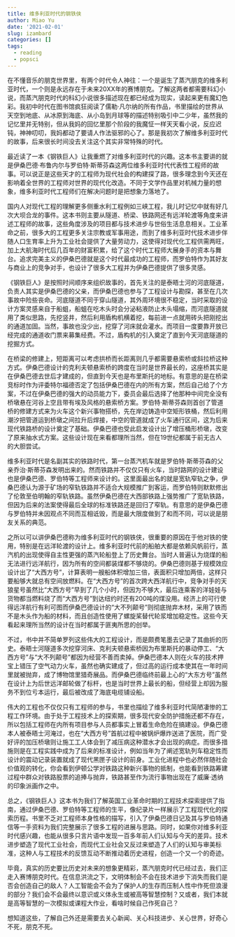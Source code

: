 ```yaml
---
title: 维多利亚时代的钢铁侠
author: Miao Yu
date: '2021-02-01'
slug: izambard
categories: []
tags:
  - reading
  - popsci
---
```


在不懂音乐的朋克世界里，有两个时代令人神往：一个是诞生了蒸汽朋克的维多利亚时代，一个则是永远存在于未来20XX年的赛博朋克。了解这两者都需要科幻小说，而蒸汽朋克时代的科幻小说很多描述现在都已经成为现实，读起来更有魔幻色彩。我初中时代在图书馆疯狂阅读了儒勒·凡尔纳的所有作品，书里描绘的世界从天空到地底、从冰原到海底、从小岛到月球等的描述特别吸引中二少年，虽然我的记忆里并无特别，但从我妈的回忆里那个阶段的我魔怔一样天天看小说，反应迟钝，神神叨叨，我妈都动了要请人作法驱邪的心了。那是我初次了解维多利亚时代的故事，后来很长时间没去关注这个其实非常特殊的时代。

最近读了一本《钢铁巨人》让我重燃了对维多利亚时代的兴趣。这本书主要讲的就是伊桑巴德·布鲁内尔与罗伯特·斯蒂芬森这两位维多利亚时代代表性工程师的故事。可以说正是这些天才的工程师为现代社会的构建探了路，很多理念到今天还在影响着全世界的工程师对世界的现代化改造。不同于文学作品里对机械力量的想象，维多利亚时代工程师们在解决问题时是把想象力落地了。

国内人对现代工程的理解更多侧重水利工程例如三峡工程，我儿时记忆中就有好几次大坝合龙的事件。这本书则主要从隧道、桥梁、铁路网还有远洋轮渡等角度来讲述工程师的故事，这些角度涉及的项目都与技术进步与世俗生活息息相关。工业革命之前，很多大的工程更多关注宗教或军事用途，而到了维多利亚时代技术进步伴随人口生育率上升为工业社会提供了大量劳动力，这使得对现代化工程供需两旺，加上大航海时代后几百年的财富积累，给了这个时代工程师大展身手的资本与舞台。追求完美主义的伊桑巴德就是这个时代最成功的工程师，而罗伯特作为其好友与商业上的竞争对手，也设计了很多大工程并为伊桑巴德提供了很多灵感。

《钢铁巨人》是按照时间顺序来组织故事的，首先关注的是泰晤士河的河底隧道，负责人其实是伊桑巴德的父亲，而伊桑巴德也参与了工程设计与勘探，甚至在几次事故中险些丧命。河底隧道不同于穿山隧道，其外周环境很不稳定，当时采取的设计方案灵感来自于船蛆，船蛆在吃木头时会分泌粘液防止木头塌缩，而河底隧道就用了类似思路，先挖竖井，然后利用盾构机横着挖，每前进一点就用砖头把刚挖出的通道加固。当然，事故也没少出，挖穿了河床就会灌水。而项目一度要靠开放已经完成的通道收门票来募集经费。不过，盾构机的引入奠定了直到今天河底隧道的挖掘方式。

在桥梁的修建上，短距离可以考虑拱桥而长距离则几乎都需要悬索桥或斜拉桥这种方式。伊桑巴德设计的克利夫顿悬索桥的跨度在当时是世界最长的，这座桥其实是在伊桑巴德去世后才建成的，但直到今天也是布里斯托的地标。有意思的是在桥梁竞标时作为评委特尔福德否定了包括伊桑巴德在内的所有方案，然后自己给了个方案，不过在伊桑巴德的强大的动员能力下，委员会最后选择了他那种中间完全没有桥墩悬在河谷上空且带有埃及风格的悬索桥方案。罗伯特·斯蒂芬森则首创了管道桥的修建方式来为火车这个新兴事物搭桥，先在岸边铸造中空矩形铁桶，然后利用潮汐把管道运到桥墩之间拉升后焊接，中空的管道就成了火车通行区间，这为后来现代铁路桥的设计奠定了基础。伊桑巴德也受此启发设计出了增压桶形桥墩，改变了原来抽水式方案。这些设计现在来看都理所当然，但在19世纪都属于前无古人的大胆尝试。

维多利亚时代是名副其实的铁路时代，第一台蒸汽机车就是罗伯特·斯蒂芬森的父亲乔治·斯蒂芬森发明出来的。然而铁路并不仅仅只有火车，当时路网的设计建设也是伊桑巴德、罗伯特等工程师来设计的。这里面最出名的就是宽轨窄轨之争，伊桑巴德认为源于矿场的窄轨铁路并不适合大规模推广到客运，而罗伯特则默默修出了伦敦至伯明翰的窄轨铁路。虽然伊桑巴德在大西部铁路上强势推广了宽轨铁路，但因为后来的法案使得最后全球的标准铁路还是回归了窄轨。有意思的是伊桑巴德与罗伯特并未因观点不同而互相诋毁，而是最大限度做到了和而不同，可以说是朋友关系的典范。

之所以可以讲伊桑巴德称为维多利亚时代的钢铁侠，很重要的原因在于他对铁的使用，特别是在远洋轮渡的设计上。维多利亚时代前的船舶大都是依赖风帆前行，蒸汽机的出现使得自主性更强的蒸汽轮船登上了历史舞台。当时人普遍认为烧煤的船无法进行远洋航行，因为所有的空间都装煤都不够烧的。伊桑巴德则基于规模效应设计出了“大西方号”，计算表明一艘船体积增加三倍，表面积只增加两倍，这样只要船够大就总有空间放燃料。在“大西方号”的首次跨大西洋航行中，竞争对手的天狼星号虽然比“大西方号”早到了几个小时，但因为不够大，最后连乘客的洋娃娃与货物都当燃料烧了而“大西方号”到达纽约时还有200吨的煤没用。经济上的可行使得远洋航行有利可图而伊桑巴德设计的“大不列颠号”则彻底抛弃木材，采用了铁而不是木头作为船的材料，而且创造性使用了螺旋桨替代轮浆增加稳定性。这些今天看起来理所当然的设计在当时都属于匪夷所思的创举。

不过，书中并不简单罗列这些伟大的工程设计，而是颇费笔墨去记录了其曲折的历史。泰晤士河隧道多次挖穿河床、克利夫顿悬索桥因为布里斯托的暴动停工、“大西方号”与“大不列颠号”都因为经营不善而卖掉。伊桑巴德本人则在火车的技术押宝上错压了空气动力火车，虽然也确实建成了，但过高的运行成本使其在一年时间里就被抛弃，成了博物馆里猎奇展品。而伊桑巴德临终前最上心的“大东方号”虽然在设计上为后世远洋邮轮做了标杆，也是当时世界上最长的船，但经营上却因为服务不到位亏本运行，最后被改成了海底电缆铺设船。

伟大的工程也不仅仅只有工程师的参与，书里也描绘了维多利亚时代简陋凄惨的工程工作环境。由于处于工程技术上的探索期，很多现代安全防护措施还都不存在，所以包括工程师在内所有项目参与人员都事实上冒着生命危险在搞建设。伊桑巴德本人被泰晤士河淹过，也在“大西方号”首航过程中被锅炉爆炸送进了医院，而广受好评的加压桥墩则让施工工人体会到了减压病这种潜水才会出现的病症。而很多措施则是在工程实践中成为了后来的标准设计，例如当年为了阐述宽轨列车稳定性而设计的震动记录装置就成了现代黑匣子设计的前身。工业化进程中也必然伴随社会价值观的转化，你会看到伊顿公学对铁路这种新兴事物的抵制，也能看到铁路筹建过程中群众对铁路股票的追捧与抛弃，铁路甚至作为流行事物出现在了威廉·透纳的印象派画作之中。

总之，《钢铁巨人》这本书为我们了解英国工业革命时期的工程技术探索提供了指南，通过伊桑巴德、罗伯特等工程师的生平，像纪录片一样展示了工程现代化的探索历程。书里不乏对工程师本身性格的描写，引入了伊桑巴德日记及其与罗伯特通信等一手资料为我们完整展示了很多工程的进展与思路。同时，如果你对维多利亚时代感兴趣，也能从很多只言片语中发现一百多年前人们认知与今天的差异。技术进步塑造了现代工业社会，而现代工业社会又反过来塑造了人们的认知与审美标准，这种人与工程技术的反馈互动不断推动着历史进程，创造一个又一个的奇迹。

毕竟，真实的历史要比历史对未来的想象更精彩，蒸汽朋克时代已经过去，我们正走入赛博朋克时代。在信息洪流之下，文明体制会不会在技术进步下消失而我们是否会创造自己的敌人？人工智能会不会为了保护人的生存而压制人性中作死但浪漫的部分？我们会不会最终以意识或义体永生或被高等智慧控制？又或者，我们本就是高等智慧的一次模拟或课程大作业，看啥时候自己作死自己？

想知道这些，了解自己外还是需要去关心新闻、关心科技进步、关心世界，好奇心不死，朋克不死。
